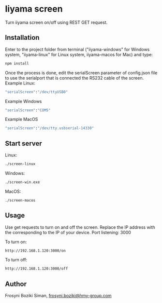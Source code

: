 

# Iiyama screen

Turn iiyama screen on/off using REST GET request.
## Installation

Enter to the project folder from terminal ("iiyama-windows" for Windows system, "iiyama-linux" for Linux system, iiyama-macos for Mac) and type:

```bash
npm install
```
Once the process is done, edit the serialScreen parameter of config.json file to use the serialport that is connected the RS232 cable of the screen.
Example Linux:

```bash
"serialScreen":"/dev/ttyUSB0"
```
Example Windows

```bash
"serialScreen":"COM5"
```
Example MacOS

```bash
"serialScreen":"/dev/tty.usbserial-14330"
```

## Start server

Linux:

```bash
./screen-linux
```

Windows:

```bash
./screen-win.exe
```

MacOS:

```bash
./screen-macos
```


## Usage

Use get requests to turn on and off the screen. Replace the IP address with the corresponding to the IP of your device. 
Port listening: 3000

To turn on:

 ```bash
http://192.168.1.120:3000/on
```

To turn off:

 ```bash
http://192.168.1.120:3000/off
```

## Author

Frosyni Boziki Siman,
<frosyni.boziki@hmy-group.com>
